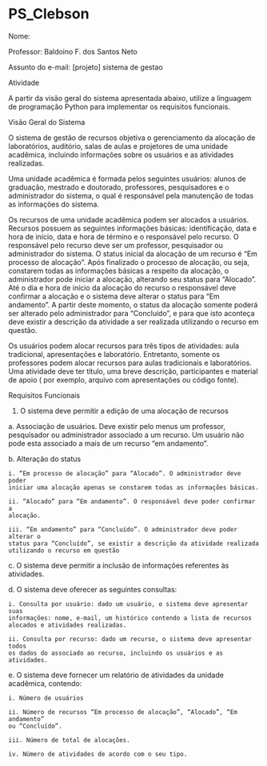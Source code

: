 # PS_Clebson
Nome:

Professor: Baldoino F. dos Santos Neto

Assunto do e-mail: [projeto] sistema de gestao

Atividade

A partir da visão geral do sistema apresentada abaixo, utilize a linguagem de
programação Python para implementar os requisitos funcionais.

Visão Geral do Sistema

O sistema de gestão de recursos objetiva o gerenciamento da alocação de laboratórios,
auditório, salas de aulas e projetores de uma unidade acadêmica, incluindo informações
sobre os usuários e as atividades realizadas.

Uma unidade acadêmica é formada pelos seguintes usuários: alunos de graduação,
mestrado e doutorado, professores, pesquisadores e o administrador do sistema,
o qual é responsável pela manutenção de todas as informações do sistema.

Os recursos de uma unidade acadêmica podem ser alocados a usuários. Recursos
possuem as seguintes informações básicas: identificação, data e hora de início,
data e hora de término e o responsável pelo recurso. O responsável pelo recurso
deve ser um professor, pesquisador ou administrador do sistema. O status inicial
da alocação de um recurso é “Em processo de alocação”. Após finalizado o processo
de alocação, ou seja, constarem todas as informações básicas a respeito da alocação,
o administrador pode iniciar a alocação, alterando seu status para “Alocado”.
Até o dia e hora de início da alocação do recurso o responsável deve confirmar
a alocação e o sistema deve alterar o status para “Em andamento”. A partir deste
momento, o status da alocação somente poderá ser alterado pelo administrador para
“Concluído”, e para que isto aconteça deve existir a descrição da atividade a ser
realizada utilizando o recurso em questão.

Os usuários podem alocar recursos para três tipos de atividades: aula tradicional,
apresentações e laboratório. Entretanto, somente os professores podem alocar
recursos para aulas tradicionais e laboratórios. Uma atividade deve ter título,
uma breve descrição, participantes e material de apoio ( por exemplo, arquivo
com apresentações ou código fonte).

Requisitos Funcionais

1. O sistema deve permitir a edição de uma alocação de recursos

  a. Associação de usuários. Deve existir pelo menus um professor, pesquisador
  ou administrador associado a um recurso. Um usuário não pode esta associado a
  mais de um recurso “em andamento”.

  b. Alteração do status

    i. “Em processo de alocação” para “Alocado”. O administrador deve poder
    iniciar uma alocação apenas se constarem todas as informações básicas.

    ii. “Alocado” para “Em andamento”. O responsável deve poder confirmar a
    alocação.

    iii. “Em andamento” para “Concluído”. O administrador deve poder alterar o
    status para “Concluído”, se existir a descrição da atividade realizada
    utilizando o recurso em questão

  c. O sistema deve permitir a inclusão de informações referentes às atividades.

  d. O sistema deve oferecer as seguintes consultas:

    i. Consulta por usuário: dado um usuário, o sistema deve apresentar suas
    informações: nome, e-mail, um histórico contendo a lista de recursos
    alocados e atividades realizadas.

    ii. Consulta por recurso: dado um recurso, o sistema deve apresentar todos
    os dados do associado ao recurso, incluindo os usuários e as atividades.

  e. O sistema deve fornecer um relatório de atividades da unidade acadêmica,
  contendo:

    i. Número de usuários

    ii. Número de recursos “Em processo de alocação”, “Alocado”, “Em andamento”
    ou “Concluído”.

    iii. Número de total de alocações.

    iv. Número de atividades de acordo com o seu tipo.